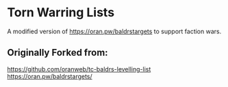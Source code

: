 ﻿# Torn Warring Lists

A modified version of https://oran.pw/baldrstargets to support faction wars.

## Originally Forked from: 
https://github.com/oranweb/tc-baldrs-levelling-list
https://oran.pw/baldrstargets/

